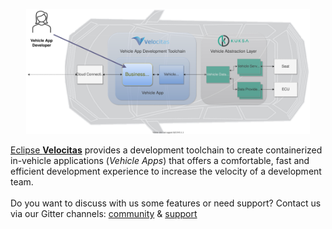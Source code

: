 <p align="center">
<img src="https://github.com/eclipse-velocitas/velocitas-docs/blob/main/content/en/docs/about/use_cases/use_case.drawio.svg" alt="drawing" style="width:90%;"/>
</p>
<a href="https://websites.eclipseprojects.io/velocitas">Eclipse <b>Velocitas</b></a> provides a development toolchain to create containerized in-vehicle applications (<i>Vehicle Apps</i>) that offers a comfortable, fast and efficient development experience to increase the velocity of a development team. </br></br>
Do you want to discuss with us some features or need support? Contact us via our Gitter channels: <a href="https://app.gitter.im/#/room/#eclipse-velocitas_community:gitter.im">community</a> & <a href="https://app.gitter.im/#/room/#eclipse-velocitas_support:gitter.im">support</a>
